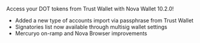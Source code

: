 
Access your DOT tokens from Trust Wallet with Nova Wallet 10.2.0!

- Added a new type of accounts import via passphrase from Trust Wallet
- Signatories list now available through multisig wallet settings
- Mercuryo on-ramp and Nova Browser improvements
